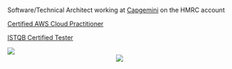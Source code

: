 ### 

Software/Technical Architect working at [Capgemini](https://www.capgemini.com/gb-en/) on the HMRC account

[Certified AWS Cloud Practitioner](https://aws.amazon.com/certification/certified-cloud-practitioner/)

[ISTQB Certified Tester](https://www.istqb.org/certifications/certified-tester-foundation-level)

<div align="center" style="display: grid;">
  <img src="https://skillicons.dev/icons?i=java,spring,python,html,css,js,scala,bash"/>
  <div/>
  <img src="https://skillicons.dev/icons?i=azure,aws,maven,docker"/>
  <div/>
</div>
